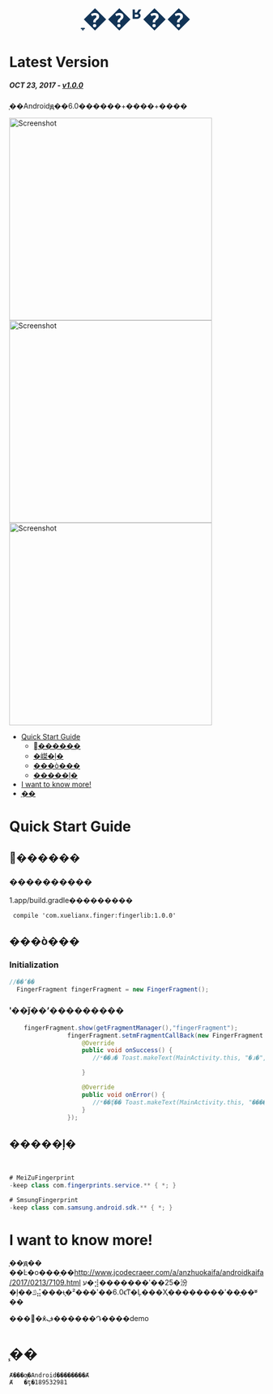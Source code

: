 <p align="center">
<font size="30" color="#123456">ָ��ʶ��</font>
</p>

# Latest Version
##### _OCT 23, 2017_ - [v1.0.0](#1.0.0)
֧��Androidԭ��6.0������+����+����


<!-- MarkdownTOC -->
<img src="screenshots/screenshots1.png" height="400" alt="Screenshot"/> <img src="screenshots/screenshots2.png" height="400" alt="Screenshot"/> <img src="screenshots/screenshots3.png" height="400" alt="Screenshot"/>
- [Quick Start Guide](#quick-start-guide)
    - [׼������](#׼������)
    - [�嵥�ļ�](#�嵥�ļ�)
    - [���ò���](#���ò���)
    - [�����ļ�](#�����ļ�)
- [I want to know more!](#i-want-to-know-more)
- [֧��](#֧��)

<!-- /MarkdownTOC -->

<a name="quick-start-guide"></a>
# Quick Start Guide


<a name="׼������"></a>
## ׼������

### ����������

 1.app/build.gradle���������
 
     compile 'com.xuelianx.finger:fingerlib:1.0.0'




<a name="���ò���"></a>
## ���ò���

### Initialization

 
```java
//��ʼ��
  FingerFragment fingerFragment = new FingerFragment();
```


### ʹ��ǰ��ʼ���������


```java
    fingerFragment.show(getFragmentManager(),"fingerFragment");
                fingerFragment.setmFragmentCallBack(new FingerFragment.Callback() {
                    @Override
                    public void onSuccess() {
                       //ʶ��ɹ� Toast.makeText(MainActivity.this, "�ɹ�", Toast.LENGTH_SHORT).show();

                    }

                    @Override
                    public void onError() {
                       //ʶ��ʧ�� Toast.makeText(MainActivity.this, "�������", Toast.LENGTH_SHORT).show();
                    }
                });
```


 
<a name="�����ļ�"></a>
## �����ļ�


```java
 
 
# MeiZuFingerprint
-keep class com.fingerprints.service.** { *; }

# SmsungFingerprint
-keep class com.samsung.android.sdk.** { *; }
```

<a name="i-want-to-know-more"></a>
# I want to know more!
֧��ԭ��
��Ŀ�ο���ַ��http://www.jcodecraeer.com/a/anzhuokaifa/androidkaifa/2017/0213/7109.html
ע�⣺�������ʹ��25�汾�ļ��ݿ⣬���ܻᵼ�²��ּ�ʹ��6.0ϵͳ�Ļ���Ҳ��������ʹ��ָ��ʶ��

���๦�ܽӿڣ������Դ����demo

<a name="֧��"></a>
# ֧��

```
Ⱥ���ƣ�Android��������Ⱥ
Ⱥ   �ţ�189532981
```
